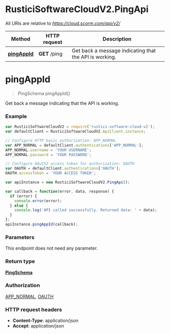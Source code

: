 # RusticiSoftwareCloudV2.PingApi

All URIs are relative to *https://cloud.scorm.com/api/v2/*

Method | HTTP request | Description
------------- | ------------- | -------------
[**pingAppId**](PingApi.md#pingAppId) | **GET** /ping | Get back a message indicating that the API is working.


<a name="pingAppId"></a>
# **pingAppId**
> PingSchema pingAppId()

Get back a message indicating that the API is working.

### Example
```javascript
var RusticiSoftwareCloudV2 = require('rustici-software-cloud-v2');
var defaultClient = RusticiSoftwareCloudV2.ApiClient.instance;

// Configure HTTP basic authorization: APP_NORMAL
var APP_NORMAL = defaultClient.authentications['APP_NORMAL'];
APP_NORMAL.username = 'YOUR USERNAME';
APP_NORMAL.password = 'YOUR PASSWORD';

// Configure OAuth2 access token for authorization: OAUTH
var OAUTH = defaultClient.authentications['OAUTH'];
OAUTH.accessToken = 'YOUR ACCESS TOKEN';

var apiInstance = new RusticiSoftwareCloudV2.PingApi();

var callback = function(error, data, response) {
  if (error) {
    console.error(error);
  } else {
    console.log('API called successfully. Returned data: ' + data);
  }
};
apiInstance.pingAppId(callback);
```

### Parameters
This endpoint does not need any parameter.

### Return type

[**PingSchema**](PingSchema.md)

### Authorization

[APP_NORMAL](../README.md#APP_NORMAL), [OAUTH](../README.md#OAUTH)

### HTTP request headers

 - **Content-Type**: application/json
 - **Accept**: application/json

